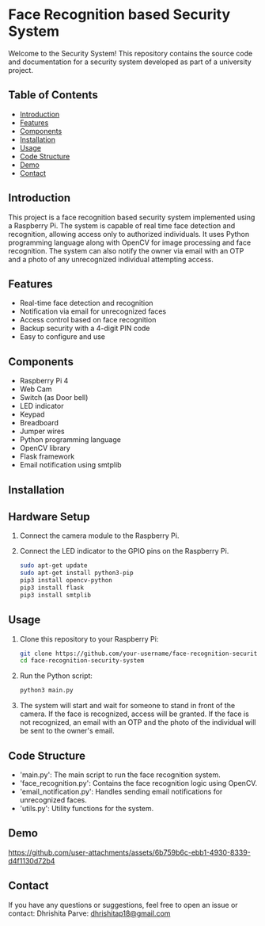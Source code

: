 # Face Recognition based Security System

Welcome to the Security System! This repository contains the source code and documentation for a security system developed as part of a university project.

## Table of Contents

- [Introduction](#introduction)
- [Features](#features)
- [Components](#components)
- [Installation](#installation)
- [Usage](#usage)
- [Code Structure](#codestructure)
- [Demo](#demo)
- [Contact](#contact)

## Introduction

This project is a face recognition based security system implemented using a Raspberry Pi. The system is capable of real time face detection and recognition, allowing access only to authorized individuals. It uses Python programming language along with OpenCV for image processing and face recognition. The system can also notify the owner via email with an OTP and a photo of any unrecognized individual attempting access.

## Features

- Real-time face detection and recognition
- Notification via email for unrecognized faces
- Access control based on face recognition
- Backup security with a 4-digit PIN code
- Easy to configure and use

## Components
- Raspberry Pi 4
- Web Cam
- Switch (as Door bell)
- LED indicator
- Keypad
- Breadboard
- Jumper wires
- Python programming language
- OpenCV library
- Flask framework
- Email notification using smtplib
  
## Installation
## Hardware Setup

1. Connect the camera module to the Raspberry Pi.
2. Connect the LED indicator to the GPIO pins on the Raspberry Pi.
   
    ```bash
    sudo apt-get update
    sudo apt-get install python3-pip
    pip3 install opencv-python
    pip3 install flask
    pip3 install smtplib
    
## Usage
1. Clone this repository to your Raspberry Pi:
   
   ```bash
   git clone https://github.com/your-username/face-recognition-security-system.git
   cd face-recognition-security-system
   
3. Run the Python script:
   
   ```bash
   python3 main.py

5. The system will start and wait for someone to stand in front of the camera. If the face is recognized, access will be granted. If the face is not recognized, an email with an OTP and the photo of the individual will be sent to the owner's email.

## Code Structure
- 'main.py': The main script to run the face recognition system.
- 'face_recognition.py': Contains the face recognition logic using OpenCV.
- 'email_notification.py': Handles sending email notifications for unrecognized faces.
- 'utils.py': Utility functions for the system.

## Demo

https://github.com/user-attachments/assets/6b759b6c-ebb1-4930-8339-d4f1130d72b4


## Contact
If you have any questions or suggestions, feel free to open an issue or contact:
Dhrishita Parve: dhrishitap18@gmail.com


